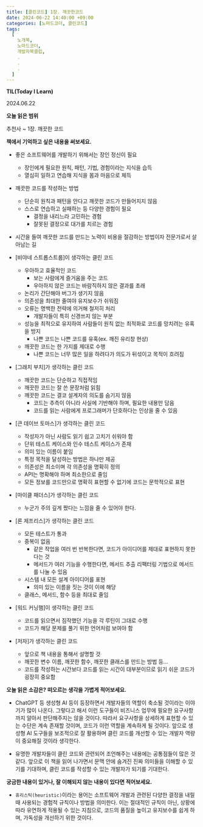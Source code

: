 ```yaml
---
title: [클린코드] 1장. 깨끗한코드
date: 2024-06-22 14:40:00 +09:00
categories: [노마드코더, 클린코드]
tags:
  [
    노개북,
    노마드코더,
    개발자북클럽,
    .
    .
    .
  ]
---
```

__TIL(Today I Learn)__

2024.06.22

__오늘 읽은 범위__

추천사 ~ 1장. 깨끗한 코드

__책에서 기억하고 싶은 내용을 써보세요.__

+ 좋은 소프트웨어를 개발하기 위해서는 장인 정신이 필요 
  - 장인에게 필요한 원칙, 패턴, 기법, 경험이라는 지식을 습득 
  - 열심히 일하고 연습해 지식을 몸과 마음으로 체득


+ 깨끗한 코드를 작성하는 방법 
  - 단순히 원칙과 패턴을 안다고 깨끗한 코드가 만들어지지 않음
  - 스스로 연습하고 실패하는 등 다양한 경험이 필요  
    - 결정을 내리느라 고민하는 경험
    - 잘못된 결정으로 대가를 치르는 경험


+ 시간을 들여 깨끗한 코드를 만드는 노력이 비용을 절감하는 방법이자 전문가로서 살아남는 길


+ [비야네 스트롭스트룹]이 생각하는 클린 코드
  - 우아하고 효율적인 코드
    - 보는 사람에게 즐거움을 주는 코드
    - 우아하지 않은 코드는 바람직하지 않은 결과를 초래
  - 논리가 간단해야 버그가 생기지 않음
  - 의존성을 최대한 줄여야 유지보수가 쉬워짐
  - 오류는 명백한 전략에 의거해 철저히 처리
    - 개발자들이 특히 신경쓰지 않는 부분
  - 성능을 최적으로 유지하여 사람들이 원칙 없는 최적화로 코드를 망치려는 유혹을 방지
    - 나쁜 코드는 나쁜 코드를 유혹(ex. 깨진 유리창 현상)
  - 깨끗한 코드는 한 가지를 제대로 수행
    - 나쁜 코드는 너무 많은 일을 하려다가 의도가 뒤섞이고 목적이 흐려짐


+ [그래치 부치]가 생각하는 클린 코드
  - 깨끗한 코드는 단순하고 직접적임
  - 깨끗한 코드는 잘 쓴 문장처럼 읽힘
  - 깨끗한 코드는 결코 설계자의 의도를 숨기지 않음
    - 코드는 추측이 아니라 사실에 기반해야 하며, 필요한 내용만 담음
    - 코드를 읽는 사람에게 프로그래머가 단호하다는 인상을 줄 수 있음


+ [큰 데이브 토마스]가 생각하는 클린 코드
  - 작성자가 아닌 사람도 읽기 쉽고 고치기 쉬워야 함
  - 단위 테스트 케이스와 인수 테스트 케이스가 존재
  - 의미 있는 이름이 붙임
  - 특정 목적을 달성하는 방법은 하나만 제공
  - 의존성은 최소이며 각 의존성을 명확히 정의
  - API는 명확해야 하며 최소한으로 줄임
  - 모든 정보를 코드만으로 명확히 표현할 수 없기에 코드는 문학적으로 표현


+ [마이클 패더스]가 생각하는 클린 코드
  - 누군가 주의 깊게 짰다는 느낌을 줄 수 있어야 한다.


+ [론 제프리스]가 생각하는 클린 코드
  - 모든 테스트가 통과
  - 중복이 없음
    - 같은 작업을 여러 번 반복한다면, 코드가 아이디어를 제대로 표현하지 못한다는 것
    - 메서드가 여러 기능을 수행한다면, 메서드 추츨 리팩터링 기법으로 메서드를 나눌 수 있음
  - 시스템 내 모든 설계 아이디어를 표현
    - 의미 있는 이름을 짓는 것이 이에 해당
  - 클래스, 메서드, 함수 등을 최대로 줄임


+ [워드 커닝햄]이 생각하는 클린 코드
  - 코드를 읽으면서 짐작했던 기능을 각 루틴이 그대로 수행
  - 코드가 해당 문제를 풀기 위한 언어처럼 보여야 함


+ [저자]가 생각하는 클린 코드
  - 앞으로 책 내용을 통해서 설명할 것
  - 깨끗한 변수 이름, 깨끗한 함수, 깨끗한 클래스를 만드는 방법 등...
  - 코드를 작성하는 시간보다 코드를 읽는 시간이 대부분이므로 읽기 쉬운 코드가 굉장히 중요함

__오늘 읽은 소감은? 떠오르는 생각을 가볍게 적어보세요.__

* ChatGPT 등 생성형 AI 등이 등장하면서 개발자들의 역할이 축소될 것이라는 이야기가 많이 나온다. 
그렇다고 해서 이런 도구들이 비즈니스 업무에 필요한 요구사항까지 알아서 판단해주지는 않을 것이다.
따라서 요구사항을 상세하게 표현할 수 있는 수단은 계속 존재할 것이며, 코드가 이런 역할을 계속하게 될 것이다.
앞으로 생성형 AI 도구들을 보조적으로 잘 활용하며 클린 코드를 개선할 수 있는 개발자 역량이 중요해질 것이라 생각한다.


* 유명한 개발자들이 클린 코드와 관련되어 조언해주는 내용에는 공통점들이 많은 것 같다.
앞으로 이 책을 읽어 나가면서 문맥 안에 숨겨진 진짜 의미들을 이해할 수 있기를 기대하며,
클린 코드를 작성할 수 있는 개발자가 되기를 기대한다.

__궁금한 내용이 있거나, 잘 이해되지 않는 내용이 있다면 적어보세요.__

* `휴리스틱(heuristic)`이라는 용어는 소프트웨어 개발과 관련된 다양한 결정을 내릴 때 사용되는 경험적 규칙이나 방법을 의미한다. 
이는 절대적인 규칙이 아닌, 상황에 따라 유연하게 적용될 수 있는 지침으로, 코드의 품질을 높이고 유지보수를 쉽게 하며, 
가독성을 개선하기 위한 것이다.
